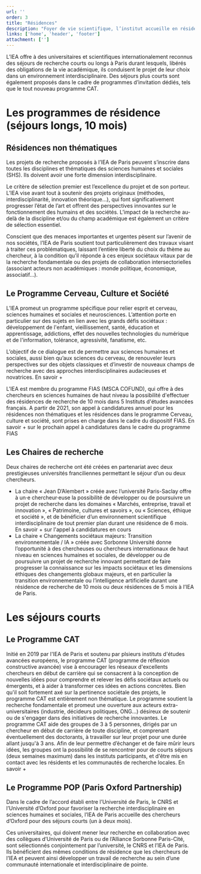 ```yaml
---
url: ''
order: 3
title: "Résidences" 
description: "Foyer de vie scientifique, l’institut accueille en résidence des chercheurs internationaux d’horizons disciplinaires variés."
links: ['home', 'header', 'footer']
attachment: ['']
---
```

L’IEA offre à des universitaires et scientifiques internationalement reconnus des séjours de recherche courts ou longs à Paris durant lesquels, libérés des obligations de la vie académique, ils conduisent le projet de leur choix dans un environnement interdisciplinaire. Des séjours plus courts sont également proposés dans le cadre de programmes d’invitation dédiés, tels que le tout nouveau programme CAT.

# Les programmes de résidence (séjours longs, 10 mois)
## Résidences non thématiques
Les projets de recherche proposés à l’IEA de Paris peuvent s’inscrire dans toutes les disciplines et thématiques des sciences humaines et sociales (SHS). Ils doivent avoir une forte dimension interdisciplinaire.

Le critère de sélection premier est l’excellence du projet et de son porteur. L’IEA vise avant tout à soutenir des projets originaux (méthodes, interdisciplinarité, innovation théorique…), qui font significativement progresser l’état de l’art et offrent des perspectives innovantes sur le fonctionnement des humains et des sociétés. L’impact de la recherche au-delà de la discipline et/ou du champ académique est également un critère de sélection essentiel.

Conscient que des menaces importantes et urgentes pèsent sur l’avenir de nos sociétés, l’IEA de Paris soutient tout particulièrement des travaux visant à traiter ces problématiques, laissant l’entière liberté du choix du thème au chercheur, à la condition qu’il réponde à ces enjeux sociétaux vitaux par de la recherche fondamentale ou des projets de collaboration intersectorielles (associant acteurs non académiques : monde politique, économique, associatif…).

## Le Programme Cerveau, Culture et Société
L’IEA promeut un programme spécifique pour relier esprit et cerveau, sciences humaines et sociales et neurosciences. L’attention porte en particulier sur des sujets en lien avec les grands défis sociétaux : développement de l'enfant, vieillissement, santé, éducation et apprentissage, addictions, effet des nouvelles technologies du numérique et de l'information, tolérance, agressivité, fanatisme, etc.

L’objectif de ce dialogue est de permettre aux sciences humaines et sociales, aussi bien qu’aux sciences du cerveau, de renouveler leurs perspectives sur des objets classiques et d’investir de nouveaux champs de recherche avec des approches interdisciplinaires audacieuses et novatrices.
En savoir +

L'IEA est membre du programme FIAS (MSCA COFUND), qui offre à des chercheurs en sciences humaines de haut niveau la possibilité d'effectuer des résidences de recherche de 10 mois dans 5 Instituts d'études avancées français. A partir de 2021, son appel à candidatures annuel pour les résidences non thématiques et les résidences dans le programme Cerveau, culture et société, sont prises en charge dans le cadre du dispositif FIAS.
En savoir + sur le prochain appel à candidatures dans le cadre du programme FIAS

## Les Chaires de recherche
Deux chaires de recherche ont été créées en partenariat avec deux prestigieuses universités franciliennes permettant le séjour d’un ou deux chercheurs.

- La chaire « Jean D’Alembert » créée avec l’université Paris-Saclay offre à un·e chercheur·euse la possibilité de développer ou de poursuivre un projet de recherche dans les domaines « Marchés, entreprise, travail et innovation », « Patrimoine, cultures et savoirs », ou « Sciences, éthique et société », et de bénéficier d’un environnement scientifique interdisciplinaire de tout premier plan durant une résidence de 6 mois.
En savoir + sur l'appel à candidatures en cours
- La chaire « Changements sociétaux majeurs: Transition environnementale / IA » créée avec Sorbonne Université donne l’opportunité à des chercheuses ou chercheurs internationaux de haut niveau en sciences humaines et sociales, de développer ou de poursuivre un projet de recherche innovant permettant de faire progresser la connaissance sur les impacts sociétaux et les dimensions éthiques des changements globaux majeurs, et en particulier la transition environnementale ou l’intelligence artificielle durant une résidence de recherche de 10 mois ou deux résidences de 5 mois à l’IEA de Paris.

# Les séjours courts
## Le Programme CAT
Initié en 2019 par l'IEA de Paris et soutenu par plsieurs instituts d'études avancées européens, le programme CAT (programme de réflexion constructive avancée) vise à encourager les réseaux d'excellents chercheurs en début de carrière qui se consacrent à la conception de nouvelles idées pour comprendre et relever les défis sociétaux actuels ou émergents, et à aider à transformer ces idées en actions concrètes. Bien qu'il soit fortement axé sur la pertinence sociétale des projets, le programme CAT est entièrement non thématique. Le programme soutient la recherche fondamentale et promeut une ouverture aux acteurs extra-universitaires (industrie, décideurs politiques, ONG...) désireux de soutenir ou de s'engager dans des initiatives de recherche innovantes.
Le programme CAT aide des groupes de 3 à 5 personnes, dirigés par un chercheur en début de carrière de toute discipline, et comprenant éventuellement des doctorants, à travailler sur leur projet pour une durée allant jusqu'à 3 ans. Afin de leur permettre d’échanger et de faire mûrir leurs idées, les groupes ont la possibilité de se rencontrer pour de courts séjours (deux semaines maximum) dans les instituts participants, et d'être mis en contact avec les résidents et les communautés de recherche locales.
En savoir +

## Le Programme POP (Paris Oxford Partnership)
Dans le cadre de l’accord établi entre l’Université de Paris, le CNRS et l’Université d’Oxford pour favoriser la recherche interdisciplinaire en sciences humaines et sociales, l’IEA de Paris accueille des chercheurs d’Oxford pour des séjours courts (un à deux mois).

Ces universitaires, qui doivent mener leur recherche en collaboration avec des collègues d’Université de Paris ou de l’Alliance Sorbonne Paris-Cité, sont sélectionnés conjointement par l’université, le CNRS et l’IEA de Paris. Ils bénéficient des mêmes conditions de résidence que les chercheurs de l’IEA et peuvent ainsi développer un travail de recherche au sein d’une communauté internationale et interdisciplinaire de pointe.